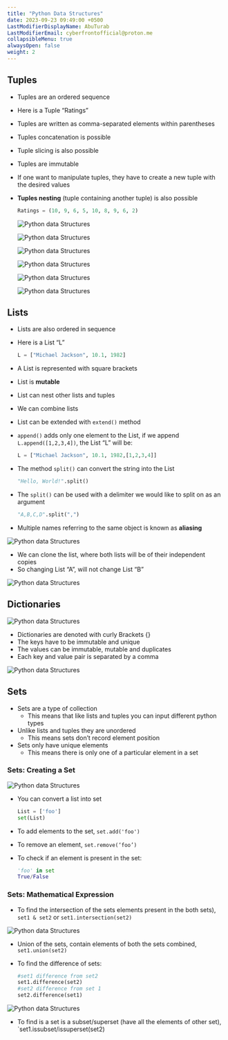 ```yaml
---
title: "Python Data Structures"
date: 2023-09-23 09:49:00 +0500
LastModifierDisplayName: AbuTurab
LastModifierEmail: cyberfrontofficial@proton.me
collapsibleMenu: true
alwaysOpen: false
weight: 2
---
```


## Tuples

- Tuples are an ordered sequence
- Here is a Tuple “Ratings”
- Tuples are written as comma-separated elements within parentheses
- Tuples concatenation is possible
- Tuple slicing is also possible
- Tuples are immutable
- If one want to manipulate tuples, they have to create a new tuple with the desired values
- **Tuples nesting** (tuple containing another tuple) is also possible
  
  ```py
  Ratings = (10, 9, 6, 5, 10, 8, 9, 6, 2)
  ```
  
  ![Python data Structures](/notes/ibm-devops-and-se/Python%20Data%20Structures.webp)
  
  ![Python data Structures](/notes/ibm-devops-and-se/Python%20Data%20Structures-1.webp)
  
  ![Python data Structures](/notes/ibm-devops-and-se/Python%20Data%20Structures-2.webp)
  
  ![Python data Structures](/notes/ibm-devops-and-se/Python%20Data%20Structures-3.webp)
  
  ![Python data Structures](/notes/ibm-devops-and-se/Python%20Data%20Structures-4.webp)
  
  ![Python data Structures](/notes/ibm-devops-and-se/Python%20Data%20Structures-5.webp)

## Lists

- Lists are also ordered in sequence
- Here is a List “L”
  
  ```py
  L = ["Michael Jackson", 10.1, 1982]
  ```

- A List is represented with square brackets
- List is **mutable**
- List can nest other lists and tuples
- We can combine lists
- List can be extended with `extend()` method
- `append()` adds only one element to the List, if we append `L.append([1,2,3,4])`, the List “L” will be:
  
  ```py
  L = ["Michael Jackson", 10.1, 1982,[1,2,3,4]]
  ```

- The method `split()` can convert the string into the List
  
  ```py
  "Hello, World!".split()
  ```

- The `split()` can be used with a delimiter we would like to split on as an argument
  
  ```py
  "A,B,C,D".split(",")
  ```

- Multiple names referring to the same object is known as **aliasing**
  
![Python data Structures](/notes/ibm-devops-and-se/Python%20Data%20Structures-6.webp)

- We can clone the list, where both lists will be of their independent copies
- So changing List “A”, will not change List “B”
  
![Python data Structures](/notes/ibm-devops-and-se/Python%20Data%20Structures-7.webp)

## Dictionaries
  
![Python data Structures](/notes/ibm-devops-and-se/Python%20Data%20Structures-8.webp)

- Dictionaries are denoted with curly Brackets {}
- The keys have to be immutable and unique
- The values can be immutable, mutable and duplicates
- Each key and value pair is separated by a comma
  
![Python data Structures](/notes/ibm-devops-and-se/Python%20Data%20Structures-9.webp)

## Sets

- Sets are a type of collection
  - This means that like lists and tuples you can input different python types
- Unlike lists and tuples they are unordered
  - This means sets don’t record element position
- Sets only have unique elements
  - This means there is only one of a particular element in a set

### Sets: Creating a Set
  
![Python data Structures](/notes/ibm-devops-and-se/Python%20Data%20Structures-10.webp)

- You can convert a list into set
  
  ```py
  List = ['foo']
  set(List)
  ```

- To add elements to the set, `set.add('foo')`
- To remove an element, `set.remove(‘foo’)`
- To check if an element is present in the set:
  
  ```py
  'foo' in set
  True/False
  ```

### Sets: Mathematical Expression

- To find the intersection of the sets elements present in the both sets), `set1 & set2` or `set1.intersection(set2)`
  
![Python data Structures](/notes/ibm-devops-and-se/Python%20Data%20Structures-11.webp)

- Union of the sets, contain elements of both the sets combined, `set1.union(set2)`
- To find the difference of sets:
  
  ```py
  #set1 difference from set2
  set1.difference(set2)
  #set2 difference from set 1
  set2.difference(set1)
  ```
  
![Python data Structures](/notes/ibm-devops-and-se/Python%20Data%20Structures-12.webp)

- To find is a set is a subset/superset (have all the elements of other set), `set1.issubset/issuperset(set2)
